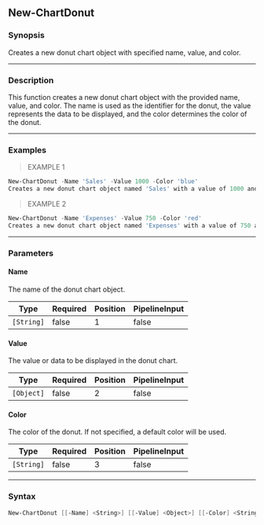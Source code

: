 New-ChartDonut
--------------

### Synopsis
Creates a new donut chart object with specified name, value, and color.

---

### Description

This function creates a new donut chart object with the provided name, value, and color. The name is used as the identifier for the donut, the value represents the data to be displayed, and the color determines the color of the donut.

---

### Examples
> EXAMPLE 1

```PowerShell
New-ChartDonut -Name 'Sales' -Value 1000 -Color 'blue'
Creates a new donut chart object named 'Sales' with a value of 1000 and a blue color.
```
> EXAMPLE 2

```PowerShell
New-ChartDonut -Name 'Expenses' -Value 750 -Color 'red'
Creates a new donut chart object named 'Expenses' with a value of 750 and a red color.
```

---

### Parameters
#### **Name**
The name of the donut chart object.

|Type      |Required|Position|PipelineInput|
|----------|--------|--------|-------------|
|`[String]`|false   |1       |false        |

#### **Value**
The value or data to be displayed in the donut chart.

|Type      |Required|Position|PipelineInput|
|----------|--------|--------|-------------|
|`[Object]`|false   |2       |false        |

#### **Color**
The color of the donut. If not specified, a default color will be used.

|Type      |Required|Position|PipelineInput|
|----------|--------|--------|-------------|
|`[String]`|false   |3       |false        |

---

### Syntax
```PowerShell
New-ChartDonut [[-Name] <String>] [[-Value] <Object>] [[-Color] <String>] [<CommonParameters>]
```

